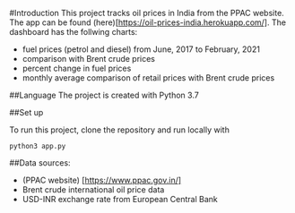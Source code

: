 #Introduction
This project tracks oil prices in India from the PPAC website. The app can be found (here)[https://oil-prices-india.herokuapp.com/].
The dashboard has the follwing charts:
- fuel prices (petrol and diesel) from June, 2017 to February, 2021
- comparison with Brent crude prices 
- percent change in fuel prices
- monthly average comparison of retail prices with Brent crude prices

##Language
The project is created with Python 3.7

##Set up

To run this project, clone the repository and run locally with
```
python3 app.py
```

##Data sources:
- (PPAC website) [https://www.ppac.gov.in/]
- Brent crude international oil price data
- USD-INR exchange rate from European Central Bank
